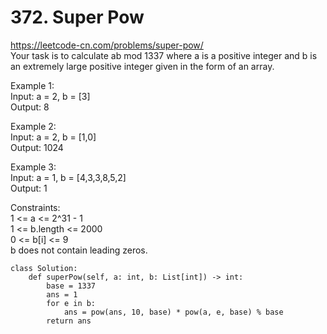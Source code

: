 # 372. Super Pow
https://leetcode-cn.com/problems/super-pow/  
Your task is to calculate ab mod 1337 where a is a positive integer and b is an extremely large positive integer given in the form of an array.  

Example 1:  
Input: a = 2, b = [3]  
Output: 8  

Example 2:  
Input: a = 2, b = [1,0]  
Output: 1024  

Example 3:  
Input: a = 1, b = [4,3,3,8,5,2]  
Output: 1  

Constraints:  
1 <= a <= 2^31 - 1  
1 <= b.length <= 2000  
0 <= b[i] <= 9  
b does not contain leading zeros.  

``` python3
class Solution:
    def superPow(self, a: int, b: List[int]) -> int:
        base = 1337
        ans = 1
        for e in b:
            ans = pow(ans, 10, base) * pow(a, e, base) % base
        return ans
```
